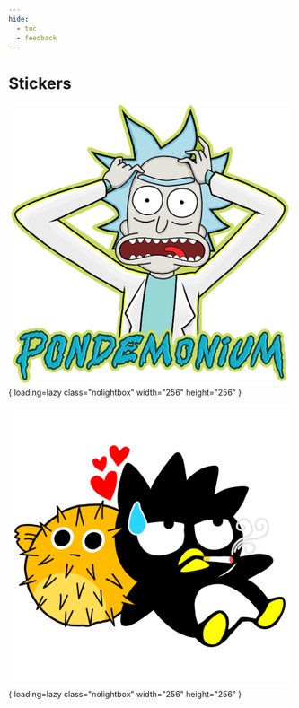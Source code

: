 ```yaml
---
hide:
  - toc
  - feedback
---
```


# Stickers

<div class="grid" markdown>

![PONDEMONIUM!](../assets/stickers/8311-pondemonium-sticker.svg){ loading=lazy class="nolightbox" width="256" height="256" }

![Puffy Hearts Linux](../assets/stickers/8311-puffyheartsbadtz-sticker.svg){ loading=lazy class="nolightbox" width="256" height="256" }

</div>
